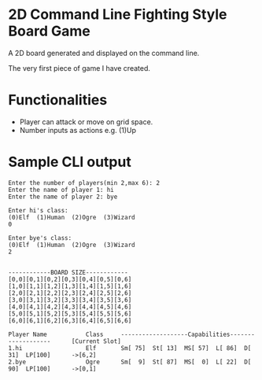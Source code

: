 # 2D Command Line Fighting Style Board Game

A 2D board generated and displayed on the command line. 

The very first piece of game I have created. 

# Functionalities
* Player can attack or move on grid space.
* Number inputs as actions e.g. (1)Up


# Sample CLI output
```
Enter the number of players(min 2,max 6): 2
Enter the name of player 1: hi
Enter the name of player 2: bye

Enter hi's class:
(0)Elf  (1)Human  (2)Ogre  (3)Wizard
0

Enter bye's class:
(0)Elf  (1)Human  (2)Ogre  (3)Wizard
2


------------BOARD SIZE------------
[0,0][0,1][0,2][0,3][0,4][0,5][0,6]
[1,0][1,1][1,2][1,3][1,4][1,5][1,6]
[2,0][2,1][2,2][2,3][2,4][2,5][2,6]
[3,0][3,1][3,2][3,3][3,4][3,5][3,6]
[4,0][4,1][4,2][4,3][4,4][4,5][4,6]
[5,0][5,1][5,2][5,3][5,4][5,5][5,6]
[6,0][6,1][6,2][6,3][6,4][6,5][6,6]

Player Name           Class     -------------------Capabilities-------------------      [Current Slot]
1.hi                  Elf       Sm[ 75]  St[ 13]  MS[ 57]  L[ 86]  D[ 31]  LP[100]      ->[6,2]
2.bye                 Ogre      Sm[  9]  St[ 87]  MS[  0]  L[ 22]  D[ 90]  LP[100]      ->[0,1]

```
